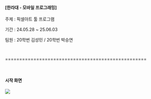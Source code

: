 <h4>
[한라대 - 모바일 프로그래밍]
</h4>
<p>주제 : 픽셀아트 툴 프로그램</p>

<p>기간 : 24.05.28 ~ 25.06.03</p>
<p>팀원 : 20학번 김성민 / 20학번 박승연</p>

<br>
<p>==================================================</p>
<br>

<h4>시작 화면<h4>
<img src="https://github.com/Nextdoorbutter/Mobile_Pixelart/assets/131065002/9fe78125-eb8c-4a2e-b8aa-524a5c6bb435"/>
